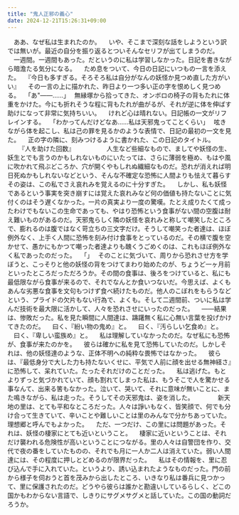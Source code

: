 ```yaml
---
title: "鬼人正邪の義心"
date: 2024-12-21T15:26:31+09:00
---
```

　ああ、なぜ私は生まれたのか。
　いや、そこまで深刻な話をしようという訳では無いが。最近の自分を振り返るとついそんなセリフが出てしまうのだ。
　一週間。一週間もあった。だというのに私は学習しなかった。日記を書きながら暗澹たる気分になる。
　ため息をついて、今日の日記にいつもの一言を添えた。
　『今日も多すぎる。そろそろ私は自分がなんの妖怪か見つめ直した方がいい』
　その一言の上に描かれた、昨日より一つ多い正の字を恨めしく見つめる。
　｢あ"――……｣
　無縁塚から拾ってきた、オンボロの椅子の背もたれに体重をかけた。今にも折れそうな程に背もたれが曲がるが、それが逆に体を伸ばす助けになって非常に気持ちいい。
　けれど心は晴れない。日記帳の一文がリフレインする。
　｢わかってんだけどなあ……私は天邪鬼ってことくらい｣
　呟きながら体を起こし、私は己の罪を見るかのような表情で、日記の最初の一文を見た。
　正の字の隣に、刻みつけるように書かれた、この日記のタイトル。
　
　『人を助けた回数』
　
　
　
　人生など些細なもので、ましてや妖怪の生、妖生とでも言うのかもしれないものにいたっては、さらに薄弱を極め、もはや風に吹かれて飛ぶどころか、穴が開くやもしれぬ繊細なものだ。恐れが消えれば明日死ぬかもしれないなどという、そんな不確定な恐怖に人間よりも怯えて暮らすその姿は、この私でさえ哀れみを覚えるのに十分すぎた。
　しかし、私も妖怪であるという事実を突き崩すには覚えた哀れみなど何の価値も持たないことに気付くのはそう遅くなかった。一片の真実より一度の驚嘆。たとえ成りたくて成ったわけでもないこの生命であっても、やはり恐怖という食事がない間の空腹は耐え難いものがあるのだ。天邪鬼らしく隣の妖怪を哀れみと称して嘲笑したところで、膨れるのは腹ではなく苛立ちの三文字だけ。そうして嘲笑った者達は、ほぼ例外なく、上手く人間に恐怖を刻み付け食事をとっているのだ。その横で腹を空かせて、愚かにもかつて嘲った者達よりも醜くうごめくのは、これもほぼ例外なく私であったのだった。
　｢｣
　そのことに気づいて、周りから恐れさせ方を学ぼうと、こっそりと他の妖怪の背をつけてまわり始めたのが、ちょうど一ヶ月前といったところだっただろうか。その間の食事は、後ろをつけていると、私にも最低限ながら食事が来るので、それでなんとか食いつないだ。今思えば、よくもあんな劣悪な食事を文句もつけず食べ続けたものだ。他人のこぼれをもらうなどという、プライドの欠片もない行為で、よくも。そして二週間前、ついに私は学んだ技術を最大限に活かして、人々を恐れさせにいったのだった。
　――結果は、惨敗だった。私を見た瞬間に人間達は、躊躇無く私に心無い言葉を投げかけてきたのだ。
　曰く、『紛い物の鬼め』と。
　曰く、『汚らしい乞食め』と。
　曰く、『卑しい蛮族め』と。
　私は理解していなかったのだ。なぜ私にも恐怖が、食事が来たのかを。
　彼らは確かに私を見て恐怖していたのだ。しかしそれは、他の妖怪達のような、正体不明への純粋な畏怖ではなかった。
　彼らは、『最低身分で大した力も持たないくせに、平気で人前に顔を出せる無神経さ』に恐怖して、呆れていた。たったそれだけのことだった。
　私は逃げた。もとよりずっと気づかれていて、顔も割れてしまった私は、もうそこで人を驚かせる事なんて、出来る筈もなかった。泣いて、哭いて、それに意味が無いことに、また鳴きながら、私は走った。そうしてその天邪鬼は、姿を消した。
　
　
　新天地の里は、とても平和なところだった。人々は諍いもなく、皆笑顔で、何でも分け合って生きていて、辛いことや難しいことは里のみんなで分かちあっていた。理想郷と呼んでもよかった。
　ただ、一つだけ、この里には問題があった。それは、妖怪の棲家にとても近いということ。
　棲家に近いということは、それだけ襲われる危険性が高いということにつながる。里の人々は自警団を作り、交代で夜の番をしていたものの、それでも月に一人か二人は消えていた。弱い人間達には、その程度に押しとどめるのが限界だった。
　私はその情報を、里に忍び込んで手に入れていた。というより、誘い込まれたようなものだった。門の前から様子を伺おうと首を茂みから出したところ、いきなり私は番兵に見つかって、里に保護されたのだ。どうやら彼らは誰かと勘違いしているらしく、どこの国かもわからない言語で、しきりにサグメサグメと話していた。この国の動詞だろうか。
